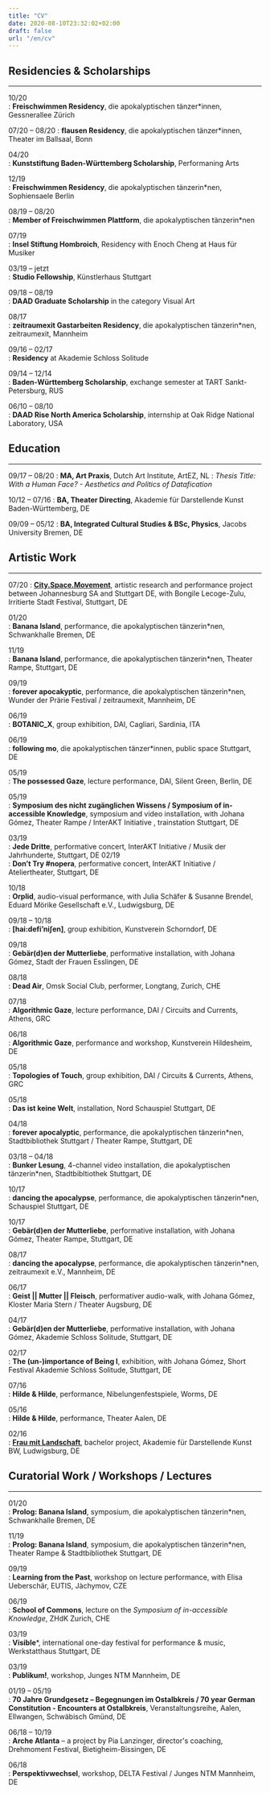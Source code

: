 ```yaml
---
title: "CV"
date: 2020-08-10T23:32:02+02:00
draft: false
url: "/en/cv"
---
```

## Residencies & Scholarships
-------------

10/20		
:   **Freischwimmen Residency**, die apokalyptischen tänzer*innen, Gessnerallee Zürich

07/20 – 08/20 
:   **flausen Residency**, die apokalyptischen tänzer*innen, Theater im Ballsaal, Bonn

04/20		
:   **Kunststiftung Baden-Württemberg Scholarship**, Performaning Arts

12/19		
:   **Freischwimmen Residency**, die apokalyptischen tänzerin*nen, Sophiensaele Berlin

08/19 – 08/20	
:   **Member of Freischwimmen Plattform**, die apokalyptischen tänzerin*nen

07/19		
:   **Insel Stiftung Hombroich**, Residency with Enoch Cheng at Haus für Musiker

03/19 – jetzt 	
:   **Studio Fellowship**, Künstlerhaus Stuttgart 

09/18 – 08/19	
:   **DAAD Graduate Scholarship** in the category Visual Art

08/17		
:   **zeitraumexit Gastarbeiten Residency**, die apokalyptischen tänzerin*nen, zeitraumexit, Mannheim

09/16 – 02/17 	
:   **Residency** at Akademie Schloss Solitude	 

09/14 – 12/14 	
:   **Baden-Württemberg Scholarship**, exchange semester at TART Sankt-Petersburg, RUS

06/10 – 08/10	
:   **DAAD Rise North America Scholarship**, internship at Oak Ridge National Laboratory, USA


## Education 
-------------
09/17 – 08/20 
:   **MA, Art Praxis**, Dutch Art Institute, ArtEZ, NL 
:   *Thesis Title: With a Human Face? - Aesthetics and Politics of Datafication*   


10/12 – 07/16
:   **BA, Theater Directing**, Akademie für Darstellende Kunst Baden-Württemberg, DE   


09/09 – 05/12
:   **BA, Integrated Cultural Studies & BSc, Physics**, Jacobs University Bremen, DE


## Artistic Work
-------------

07/20
:   [**City.Space.Movement**](https://www.irritiertestadt.de/projekt/city-space-movement/), artistic research and performance project between Johannesburg SA and Stuttgart DE, with Bongile Lecoge-Zulu, Irritierte Stadt Festival, Stuttgart, DE

01/20		
:   **Banana Island**, performance, die apokalyptischen tänzerin*nen, Schwankhalle Bremen, DE

11/19		
:   **Banana Island**, performance, die apokalyptischen tänzerin*nen, Theater Rampe, Stuttgart, DE

09/19		
:   **forever apocakyptic**, performance, die apokalyptischen tänzerin*nen, Wunder der Prärie Festival / zeitraumexit, Mannheim, DE

06/19		
: **BOTANIC_X**, group exhibition, DAI, Cagliari, Sardinia, ITA

06/19		
:   **following mo**, die apokalyptischen tänzer*innen, public space Stuttgart, DE

05/19		
: **The possessed Gaze**, lecture performance, DAI, Silent Green, Berlin, DE

05/19		
:   **Symposium des nicht zugänglichen Wissens / Symposium of in-accessible Knowledge**, symposium and video installation, with Johana Gómez, Theater Rampe / InterAKT Initiative , trainstation Stuttgart, DE

03/19		
:   **Jede Dritte**, performative concert, InterAKT Initiative / Musik der Jahrhunderte, Stuttgart, DE
02/19		
:   **Don’t Try #nopera**, performative concert, InterAKT Initiative / Ateliertheater, Stuttgart, DE

10/18		
:   **Orplid**, audio-visual performance, with Julia Schäfer & Susanne Brendel, Eduard Mörike Gesellschaft e.V., Ludwigsburg, DE	

09/18 – 10/18	
:   **[hai:defi’ni∫en]**, group exhibition, Kunstverein Schorndorf, DE

09/18		
:   **Gebär(d)en der Mutterliebe**, performative installation, with Johana Gómez, Stadt der Frauen Esslingen, DE

08/18		
:   **Dead Air**, Omsk Social Club, performer, Longtang, Zurich, CHE

07/18	    
:   **Algorithmic Gaze**, lecture performance, DAI / Circuits and Currents, Athens, GRC

06/18		
:   **Algorithmic Gaze**, performance and workshop, Kunstverein Hildesheim, DE

05/18	
:   **Topologies of Touch**, group exhibition, DAI / Circuits & Currents, Athens, GRC

05/18		
:   **Das ist keine Welt**, installation, Nord Schauspiel Stuttgart, DE

04/18		
:   **forever apocalyptic**, performance, die apokalyptischen tänzerin*nen, Stadtbibliothek Stuttgart / Theater Rampe, Stuttgart, DE

03/18 – 04/18	
:   **Bunker Lesung**, 4-channel video installation, die apokalyptischen tänzerin*nen, Stadtbibltiothek Stuttgart, DE

10/17		
:   **dancing the apocalypse**, performance, die apokalyptischen tänzerin*nen, Schauspiel Stuttgart, DE

10/17		
:   **Gebär(d)en der Mutterliebe**, performative installation, with Johana Gómez, Theater Rampe, Stuttgart, DE

08/17		
:   **dancing the apocalypse**, performance, die apokalyptischen tänzerin*nen, zeitraumexit e.V., Mannheim, DE

06/17		
:   **Geist || Mutter || Fleisch**, performativer audio-walk, with Johana Gómez, Kloster Maria Stern / Theater Augsburg, DE

04/17		
:   **Gebär(d)en der Mutterliebe**, performative installation, with Johana Gómez, Akademie Schloss Solitude, Stuttgart, DE

02/17		
:   **The (un-)importance of Being I**, exhibition, with Johana Gómez, Short Festival Akademie Schloss Solitude, Stuttgart, DE

07/16		
:   **Hilde & Hilde**, performance, Nibelungenfestspiele, Worms, DE

05/16		
:   **Hilde & Hilde**, performance, Theater Aalen, DE

02/16		
:   [**Frau mit Landschaft**](http://frau-mit-landschaft.de/), bachelor project, Akademie für Darstellende Kunst BW, Ludwigsburg, DE


## Curatorial Work / Workshops / Lectures
-------------

01/20		
:   **Prolog: Banana Island**, symposium, die apokalyptischen tänzerin*nen, Schwankhalle Bremen, DE

11/19		
:   **Prolog: Banana Island**, symposium, die apokalyptischen tänzerin*nen, Theater Rampe & Stadtbibliothek Stuttgart, DE

09/19		
:   **Learning from the Past**, workshop on lecture performance, with Elisa Ueberschär, EUTIS, Jàchymov, CZE

06/19		
:   **School of Commons**, lecture on the *Symposium of in-accessible Knowledge*, ZHdK Zurich, CHE

03/19		
:   **Visible***, international one-day festival for performance & music, Werkstatthaus Stuttgart, DE

03/19		
:   **Publikum!**, workshop, Junges NTM Mannheim, DE

01/19 – 05/19	
:   **70 Jahre Grundgesetz – Begegnungen im Ostalbkreis / 70 year German Constitution - Encounters at Ostalbkreis**, Veranstaltungsreihe, Aalen, Ellwangen, Schwäbisch Gmünd, DE

06/18 – 10/19 	
:   **Arche Atlanta** – a project by Pia Lanzinger, director's coaching, Drehmoment Festival, Bietigheim-Bissingen, DE

06/18		
:   **Perspektivwechsel**, workshop, DELTA Festival / Junges NTM Mannheim, DE 